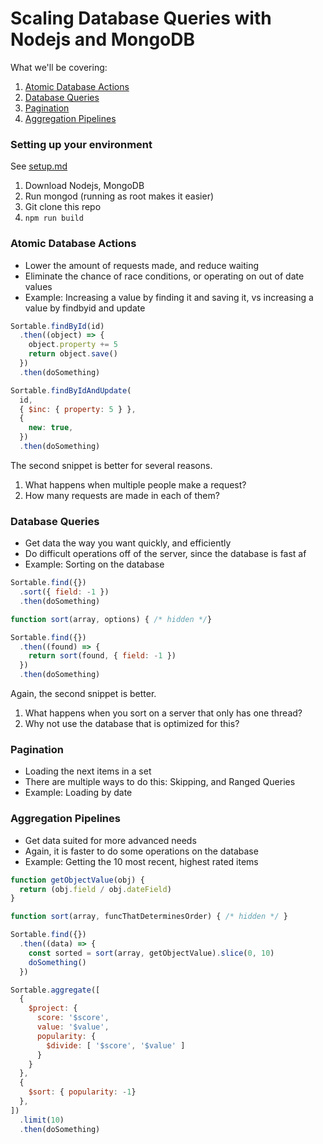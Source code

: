 # Scaling Database Queries with Nodejs and MongoDB

What we'll be covering:

1. [Atomic Database Actions](#atomic-database-actions)
2. [Database Queries](#database-queries)
3. [Pagination](#pagination)
4. [Aggregation Pipelines](#aggregation-pipelines)

### Setting up your environment
See [setup.md](https://github.com/Branch-Bunch/Scalability-Workshop/blob/master/setup.md)

1. Download Nodejs, MongoDB
2. Run mongod (running as root makes it easier)
3. Git clone this repo
4. ```npm run build```


### Atomic Database Actions

- Lower the amount of requests made, and reduce waiting
- Eliminate the chance of race conditions, or operating on out of date values
- Example: Increasing a value by finding it and saving it, vs increasing a value by findbyid and update

```js
Sortable.findById(id)
  .then((object) => {
    object.property += 5
    return object.save()
  })
  .then(doSomething)
```
```js
Sortable.findByIdAndUpdate(
  id,
  { $inc: { property: 5 } },
  {
    new: true,
  })
  .then(doSomething)
```

The second snippet is better for several reasons.

1. What happens when multiple people make a request?
2. How many requests are made in each of them?

### Database Queries

- Get data the way you want quickly, and efficiently
- Do difficult operations off of the server, since the database is fast af
- Example: Sorting on the database

```js
Sortable.find({})
  .sort({ field: -1 })
  .then(doSomething)
```

```js
function sort(array, options) { /* hidden */}

Sortable.find({})
  .then((found) => {
    return sort(found, { field: -1 })
  })
  .then(doSomething)
```

Again, the second snippet is better.

1. What happens when you sort on a server that only has one thread?
2. Why not use the database that is optimized for this?

### Pagination

- Loading the next items in a set
- There are multiple ways to do this: Skipping, and Ranged Queries
- Example: Loading by date

### Aggregation Pipelines

- Get data suited for more advanced needs
- Again, it is faster to do some operations on the database
- Example: Getting the 10 most recent, highest rated items

```js
function getObjectValue(obj) {
  return (obj.field / obj.dateField)
}

function sort(array, funcThatDeterminesOrder) { /* hidden */ }

Sortable.find({})
  .then((data) => {
    const sorted = sort(array, getObjectValue).slice(0, 10)
    doSomething()
  })
```

```js
Sortable.aggregate([
  {
    $project: {
      score: '$score',
      value: '$value',
      popularity: {
        $divide: [ '$score', '$value' ]
      }
    }
  },
  { 
    $sort: { popularity: -1} 
  },
])
  .limit(10)
  .then(doSomething)
```

